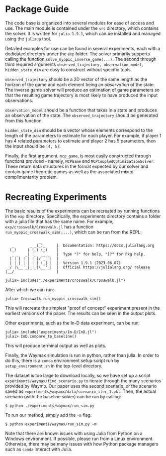# Package Guide
The code base is organized into several modules for ease of access and use.
The main module is contained under the `src` directory, which contains the solver.
It is written for `julia 1.9.1`, which can be installed and managed using the `juliaup` tool.

Detailed examples for use can be found in several experiments, each with a dedicated directory under the ```exp``` folder. The solver primarily supports calling the function `solve_myopic_inverse_game(...)`. The second through third required arguments `observed_trajectory, observation_model, hidden_state_dim` are easy to construct without specific tools.

```observed_trajectory``` should be a 2D vector of the same length as the horizon of the game and each element being an *observation* of the state. The inverse game solver will produce an estimation of game parameters so that the resulting game trajectory is most likely to have produced the input observations.

`observation_model` should be a function that takes in a state and produces an observation of the state. The `observed_trajectory` should be generated from this function.

`hidden_state_dim` should be a vector whose elements correspond to the length of the parameters to estimate for each player. For example, if player 1 has 4 related parameters to estimate and player 2 has 5 parameters, then the input should be `[4, 5]`. 

Finally, the first argument, ```mcp_game```, is most easily constructed through functions provided - namely, `MCPGame` and `MCPCoupledOptimizationSolver`. These return data structures in the format expected by our solver and contain game theoretic games as well as the associated mixed complimentarity problem. 

# Recreating Experiments
The basic results of the experiments can be recreated by running functions in the ```exp``` directory. Specifically, the experiments directory contains a folder with a julia file that has the same name. For example, `exp/crosswalk/Crosswalk.jl` has a function `run_myopic_crosswalk_sim(;...)`, which can be run from the REPL:
```
               _
   _       _ _(_)_     |  Documentation: https://docs.julialang.org
  (_)     | (_) (_)    |
   _ _   _| |_  __ _   |  Type "?" for help, "]?" for Pkg help.
  | | | | | | |/ _` |  |
  | | |_| | | | (_| |  |  Version 1.9.1 (2023-06-07)
 _/ |\__'_|_|_|\__'_|  |  Official https://julialang.org/ release
|__/                   |

julia> include("./experiments/crosswalk/Crosswalk.jl")
```
After which we can run:
```
julia> Crosswalk.run_myopic_crosswalk_sim()
```  
This will recreate the simplest "proof of concept" experiment present in the earliest versions of the paper. The results can be seen in the output plots.

Other experiments, such as the In-D data experiment, can be run:
```
julia> include("experiments/In-D/InD.jl")
julai> InD.compare_to_baseline()
```
This will produce terminal output as well as plots.

Finally, the Waymax simulation is run in python, rather than julia. In order to do this, there is a `conda` environment setup script run by `setup_environment.sh` in the top-level directory.

The dataset is too large to download locally, so we have set up a script `experiments/waymax/find_scenario.py` to iterate through the many scenarios provided by Waymo. Our paper uses the second scenario, or the scenario saved as `experiments/wayamx/data/scenario_iter_1.pkl`. Then, the actual scenario (with the baseline solver) can be run by calling:
```
$ python ./experiments/waymax/run_sim.py
```

To run our method, simply add the `-m` flag:
```
$ python experiments/waymax/run_sim.py -m
```

Note that there are known issues with using Julia from Python on a Windows environment. If possible, please run from a Linux environment. Otherwise, there may be many issues with how Python package managers such as `conda` interact with Julia.